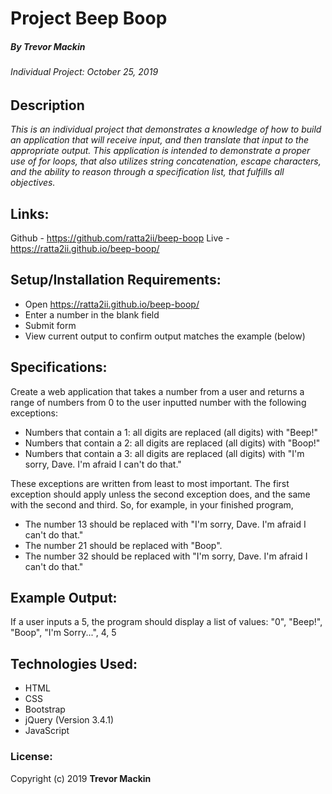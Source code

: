 # Project Beep Boop
##### By _Trevor Mackin_
###### Individual Project: October 25, 2019

## Description

_This is an individual project that demonstrates a knowledge of how to build an application that will receive input, and then translate that input to the appropriate output. This application is intended to demonstrate a proper use of for loops, that also utilizes string concatenation, escape characters, and the ability to reason through a specification list, that fulfills all objectives._

## Links:

Github - https://github.com/ratta2ii/beep-boop
Live - https://ratta2ii.github.io/beep-boop/

## Setup/Installation Requirements:

* Open https://ratta2ii.github.io/beep-boop/
* Enter a number in the blank field  
* Submit form
* View current output to confirm output matches the example (below)


## Specifications:

Create a web application that takes a number from a user and returns a range of numbers from 0 to the user inputted number with the following exceptions:
* Numbers that contain a 1: all digits are replaced (all digits) with "Beep!"
* Numbers that contain a 2: all digits are replaced (all digits) with "Boop!"
* Numbers that contain a 3: all digits are replaced (all digits) with "I'm sorry, Dave. I'm afraid I can't do that."

These exceptions are written from least to most important. The first exception should apply unless the second exception does, and the same with the second and third. So, for example, in your finished program,
* The number 13 should be replaced with "I'm sorry, Dave. I'm afraid I can't do that."
* The number 21 should be replaced with "Boop".
* The number 32 should be replaced with "I'm sorry, Dave. I'm afraid I can't do that."

## Example Output:
If a user inputs a 5, the program should display a list of values: "0", "Beep!", "Boop", "I'm Sorry...", 4, 5

## Technologies Used:

* HTML
* CSS
* Bootstrap
* jQuery (Version 3.4.1)
* JavaScript

### License:

Copyright (c) 2019 **Trevor Mackin**
